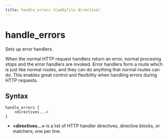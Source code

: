 ```yaml
---
title: handle_errors (Caddyfile directive)
---
```


# handle_errors

Sets up error handlers.

When the normal HTTP request handlers return an error, normal procesing stops and the error handlers are invoked. Error handlers form a route which is just like normal routes, and they can do anything that normal routes can do. This enables great control and flexibility when handling errors during HTTP requests.

## Syntax

```caddy-d
handle_errors {
	<directives...>
}
```

- **<directives...>** is a list of HTTP handler directives, directive blocks, or matchers; one per line.
